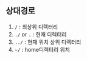 ## 상대경로
1. ```/``` : 최상위 디렉터리
2. ```./``` or ```.``` : 현재 디렉터리
3. ```../``` : 현재 위치 상위 디렉터리
4. ```~/``` : home디렉터리 위치